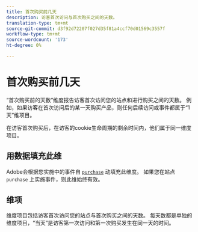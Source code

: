 ```yaml
---
title: 首次购买前几天
description: 访客首次访问与首次购买之间的天数。
translation-type: tm+mt
source-git-commit: d3f92d72207f027d35f81a4ccf70d01569c3557f
workflow-type: tm+mt
source-wordcount: '173'
ht-degree: 0%

---
```



# 首次购买前几天

“首次购买前的天数”维度报告访客首次访问您的站点和进行购买之间的天数。 例如，如果访客在首次访问后的某一天购买产品，则任何后续访问或事件都属于“1天”维项目。

在访客首次购买后，在访客的cookie生命周期的剩余时间内，他们属于同一维度项目。

## 用数据填充此维

Adobe会根据您实施中的事件自 [`purchase`](/help/implement/vars/page-vars/events/event-purchase.md) 动填充此维度。 如果您在站点 `purchase` 上实施事件，则此维始终有效。

## 维项

维度项目包括访客首次访问您的站点与首次购买之间的天数。 每天数都是单独的维度项目，“当天”是访客第一次访问和第一次购买发生在同一天的时间。

